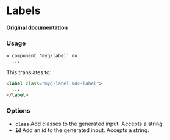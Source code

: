 # Labels

**[Original documentation](https://github.com/jonhue/myg/tree/master/packages/labels)**

### Usage

```haml
= component 'myg/label' do
  ...
```

This translates to:

```html
<label class="myg-label mdc-label">
  ...
</label>
```

### Options

* **`class`** Add classes to the generated input. Accepts a string.
* **`id`** Add an id to the generated input. Accepts a string.
